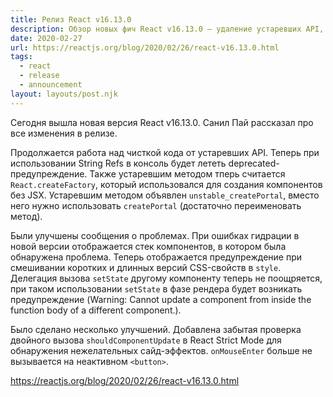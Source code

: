 ```yaml
---
title: Релиз React v16.13.0
description: Обзор новых фич React v16.13.0 — удаление устаревших API, улучшение сообщений о проблемах, исправление React Strict Mode и другое
date: 2020-02-27
url: https://reactjs.org/blog/2020/02/26/react-v16.13.0.html
tags:
  - react
  - release
  - announcement
layout: layouts/post.njk
---
```

Сегодня вышла новая версия React v16.13.0. Санил Пай рассказал про все изменения в релизе.

Продолжается работа над чисткой кода от устаревших API. Теперь при использовании String Refs в консоль будет лететь deprecated-предупреждение. Также устаревшим методом тперь считается `React.createFactory`, который использовался для создания компонентов без JSX. Устаревшим методом объявлен `unstable_createPortal`, вместо него нужно использовать `createPortal` (достаточно переименовать метод).

Были улучшены сообщения о проблемах. При ошибках гидрации в новой версии отображается стек компонентов, в котором была обнаружена проблема. Теперь отображается предупреждение при смешивании коротких и длинных версий CSS-свойств в `style`. Делегация вызова `setState` другому компоненту теперь не поощряется, при таком использовании `setState` в фазе рендера будет возникать предупреждение (Warning: Cannot update a component from inside the function body of a different component.).

Было сделано несколько улучшений. Добавлена забытая проверка двойного вызова `shouldComponentUpdate` в React Strict Mode для обнаружения нежелательных сайд-эффектов. `onMouseEnter` больше не вызывается на неактивном `<button>`.

https://reactjs.org/blog/2020/02/26/react-v16.13.0.html
